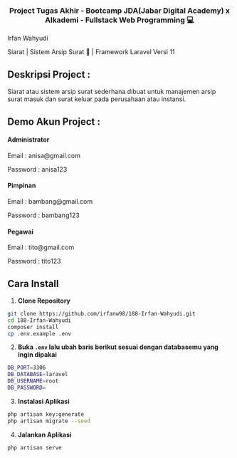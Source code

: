 <h3 align="center">Project Tugas Akhir - Bootcamp JDA(Jabar Digital Academy) x Alkademi - Fullstack Web Programming 💻</h3>
<p>Irfan Wahyudi</p>
<p>Siarat | Sistem Arsip Surat 📩 | Framework Laravel Versi 11</p>

## Deskripsi Project :

Siarat atau sistem arsip surat sederhana dibuat untuk manajemen arsip surat masuk dan surat keluar pada perusahaan atau instansi.

## Demo Akun Project :

<h4>Administrator</h4>
<p>Email : anisa@gmail.com</p>
<p>Password : anisa123</p>

<h4>Pimpinan</h4>
<p>Email : bambang@gmail.com</p>
<p>Password : bambang123</p>

<h4>Pegawai</h4>
<p>Email : tito@gmail.com</p>
<p>Password : tito123</p>

## Cara Install

1. **Clone Repository**

```bash
git clone https://github.com/irfanw98/188-Irfan-Wahyudi.git
cd 188-Irfan-Wahyudi
composer install
cp .env.example .env
```

2. **Buka `.env` lalu ubah baris berikut sesuai dengan databasemu yang ingin dipakai**

```bash
DB_PORT=3306
DB_DATABASE=laravel
DB_USERNAME=root
DB_PASSWORD=
```

3. **Instalasi Aplikasi**

```bash
php artisan key:generate
php artisan migrate --seed
```

4. **Jalankan Aplikasi**

```bash
php artisan serve
```

<!-- ## Preview

![4](https://user-images.githubusercontent.com/61069138/197397134-47790039-e806-41e7-9b89-34da5a61e695.png)
![Screenshot 2022-10-23 210908](https://user-images.githubusercontent.com/61069138/197397140-0cb2cef9-4e47-4589-b90d-2d6c0adc399e.png)
![2](https://user-images.githubusercontent.com/61069138/197397142-72a309b1-3068-4ed0-9f60-c0b446a5170c.png)
![3](https://user-images.githubusercontent.com/61069138/197397144-51715b31-3fe7-4e6d-ac7c-6048a36698f2.png) -->
